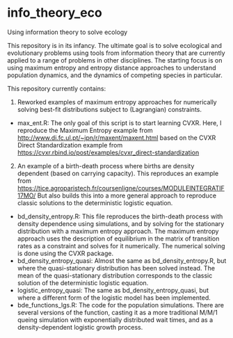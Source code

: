 # info_theory_eco
Using information theory to solve ecology

This repository is in its infancy. The ultimate goal is to solve ecological and evolutionary problems using tools from information theory that are currently applied to a range of problems in other disciplines. The starting focus is on using maximum entropy and entropy distance approaches to understand population dynamics, and the dynamics of competing species in particular. 

This repository currently contains:

1. Reworked examples of maximum entropy approaches for numerically solving best-fit distributions subject to (Lagrangian) constraints.
  
  *  max_ent.R: The only goal of this script is to start learning CVXR. Here, I reproduce the Maximum Entropy example from http://www.di.fc.ul.pt/~jpn/r/maxent/maxent.html based on the CVXR Direct Standardization example from https://cvxr.rbind.io/post/examples/cvxr_direct-standardization  
  
2. An example of a birth-death process where births are density dependent (based on carrying capacity). This reproduces an example from https://tice.agroparistech.fr/coursenligne/courses/MODULEINTEGRATIF17MO/
But also builds this into a more general approach to reproduce classic solutions to the deterministic logistic equation. 

  * bd_density_entropy.R: This file reproduces the birth-death process with density dependence using simulations, and by solving for the stationary distribution with a maximum entropy approach. The maximum entropy approach uses the description of equilibrium in the matrix of transition rates as a constraint and solves for it numerically. The numerical solving is done using the CVXR package. 
  * bd_density_entropy_quasi: Almost the same as bd_density_entropy.R, but where the quasi-stationary distribution has been solved instead. The mean of the quasi-stationary distribution corresponds to the classic solution of the deterministic logistic equation. 
  * logistic_entropy_quasi: The same as bd_density_entropy_quasi, but where a different form of the logistic model has been implemented. 
  * bde_functions_lgs.R: The code for the population simulations. There are several versions of the function, casting it  as a more traditional M/M/1 queing simulation with exponentially distributed wait times, and as a density-dependent logistic growth process. 
